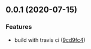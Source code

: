 ## 0.0.1 (2020-07-15)


### Features

* build with travis ci ([9cd9fc4](https://github.com/Rovango/rvg-cli/commit/9cd9fc40352937ac500dfcc443df158b6781fe4d))



